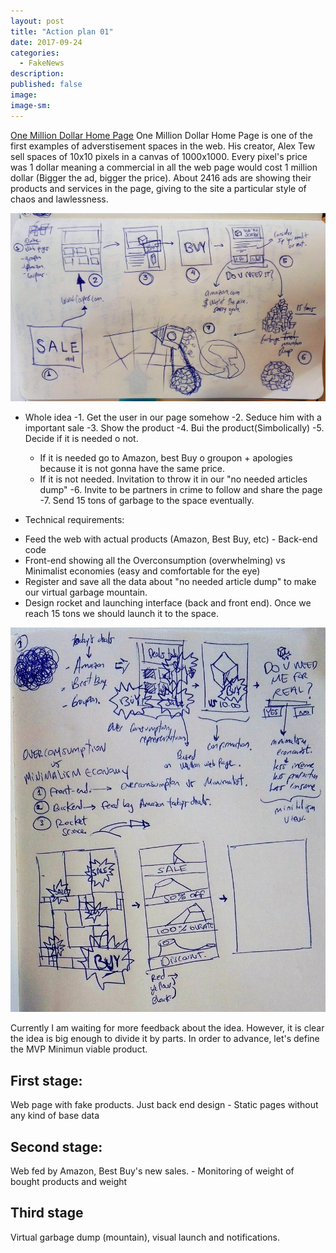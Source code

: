 ```yaml
---
layout: post
title: "Action plan 01"
date: 2017-09-24
categories:
  - FakeNews
description:
published: false
image: 
image-sm:
---
```

[One Million Dollar Home Page](http://www.milliondollarhomepage.com/)
One Million Dollar Home Page is one of the first examples of adverstisement spaces in the web. His creator, Alex Tew sell spaces of 10x10 pixels in a canvas of 1000x1000. Every pixel's price was 1 dollar meaning a commercial in all the web page would cost 1 million dollar (Bigger the ad, bigger the price).
About 2416 ads are showing their products and services in the page, giving to the site a particular style of chaos and lawlessness.

![General Sketches](/assets/fakingIdea.jpeg)

- Whole idea
  -1. Get the user in our page somehow
  -2. Seduce him with a important sale
  -3. Show the product
  -4. Bui the product(Simbolically)
  -5. Decide if it is needed o not.
    - If it is needed go to Amazon, best Buy o groupon + apologies because it is not gonna have the same price.
    - If it is not needed. Invitation to throw it in our "no needed articles dump"
  -6. Invite to be partners in crime to follow and share the page
  -7. Send 15 tons of garbage to the space eventually.
  
 - Technical requirements:
 + Feed the web with actual products (Amazon, Best Buy, etc) - Back-end code
 + Front-end showing all the Overconsumption (overwhelming) vs Minimalist economies (easy and comfortable for the eye)
 + Register and save all the data about "no needed article dump" to make our virtual garbage mountain.
 + Design rocket and launching interface (back and front end). Once we reach 15 tons we should launch it to the space.
 
![General Sketches](/assets/fakingStyle.jpeg)

Currently I am waiting for more feedback about the idea. However, it is clear the idea is big enough to divide it by parts. In order to advance, let's define the MVP Minimun viable product.
## First stage:
Web page with fake products. Just back end design - Static pages without any kind of base data
## Second stage:
Web fed by Amazon, Best Buy's new sales. - Monitoring of weight of bought products and weight
## Third stage
Virtual garbage dump (mountain), visual launch and notifications.


